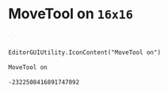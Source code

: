 # MoveTool on `16x16`
<img src="/img/MoveTool%20on.png" width=16 height=16>

``` CSharp
EditorGUIUtility.IconContent("MoveTool on")
```
```
MoveTool on
```
```
-2322508416891747092
```
